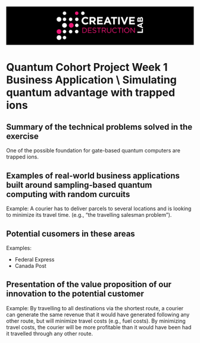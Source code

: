 ![CDL 2020 Cohort Project](../figures/CDL_logo.jpg)
# Quantum Cohort Project Week 1 Business Application \ Simulating quantum advantage with trapped ions

## Summary of the technical problems solved in the exercise

One of the possible foundation for gate-based quantum computers are trapped ions.

## Examples of real-world business applications built around sampling-based quantum computing with random curcuits

Example: A courier has to deliver parcels to several locations and is looking to minimize its travel time. (e.g., “the travelling salesman problem”).

## Potential cusomers in these areas

Examples: 
- Federal Express
- Canada Post

## Presentation of the value proposition of our innovation to the potential customer

Example: By travelling to all destinations via the shortest route, a courier can generate the same revenue that it would have generated following any other route, but will minimize travel costs (e.g., fuel costs). By minimizing travel costs, the courier will be more profitable than it would have been had it travelled through any other route.

